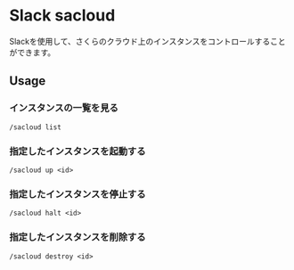 # Slack sacloud

Slackを使用して、さくらのクラウド上のインスタンスをコントロールすることができます。

## Usage

### インスタンスの一覧を見る

```
/sacloud list
```

### 指定したインスタンスを起動する

```
/sacloud up <id>
```

### 指定したインスタンスを停止する

```
/sacloud halt <id>
```

### 指定したインスタンスを削除する

```
/sacloud destroy <id>
```

